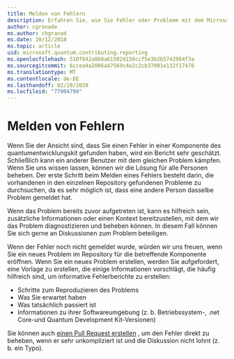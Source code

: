 ```yaml
---
title: Melden von Fehlern
description: Erfahren Sie, wie Sie Fehler oder Probleme mit dem Microsoft Quantum Development Kit (QDK) melden.
author: cgranade
ms.author: chgranad
ms.date: 10/12/2018
ms.topic: article
uid: microsoft.quantum.contributing.reporting
ms.openlocfilehash: 510f842a068a61502d150ccf5e3b2b5742984f3a
ms.sourcegitcommit: 6ccea4a2006a47569c4e2c2cb37001e132f17476
ms.translationtype: MT
ms.contentlocale: de-DE
ms.lasthandoff: 02/28/2020
ms.locfileid: "77904790"
---
```

# <a name="reporting-bugs"></a>Melden von Fehlern #

Wenn Sie der Ansicht sind, dass Sie einen Fehler in einer Komponente des quantumentwicklungskit gefunden haben, wird ein Bericht sehr geschätzt.
Schließlich kann ein anderer Benutzer mit dem gleichen Problem kämpfen. Wenn Sie uns wissen lassen, können wir die Lösung für alle Personen beheben.
Der erste Schritt beim Melden eines Fehlers besteht darin, die vorhandenen in den einzelnen Repository gefundenen Probleme zu durchsuchen, da es sehr möglich ist, dass eine andere Person dasselbe Problem gemeldet hat.

Wenn das Problem bereits zuvor aufgetreten ist, kann es hilfreich sein, zusätzliche Informationen oder einen Kontext bereitzustellen, mit dem wir das Problem diagnostizieren und beheben können.
In diesem Fall können Sie sich gerne an Diskussionen zum Problem beteiligen.

Wenn der Fehler noch nicht gemeldet wurde, würden wir uns freuen, wenn Sie ein neues Problem im Repository für die betreffende Komponente eröffnen.
Wenn Sie ein neues Problem erstellen, werden Sie aufgefordert, eine Vorlage zu erstellen, die einige Informationen vorschlägt, die häufig hilfreich sind, um informative Fehlerberichte zu erstellen:

- Schritte zum Reproduzieren des Problems
- Was Sie erwartet haben
- Was tatsächlich passiert ist
- Informationen zu ihrer Softwareumgebung (z. b. Betriebssystem-, .net Core-und Quantum Development Kit-Versionen)

Sie können auch [einen Pull Request erstellen](https://help.github.com/articles/about-pull-requests/) , um den Fehler direkt zu beheben, wenn er sehr unkompliziert ist und die Diskussion nicht lohnt (z. b. ein Typo).

